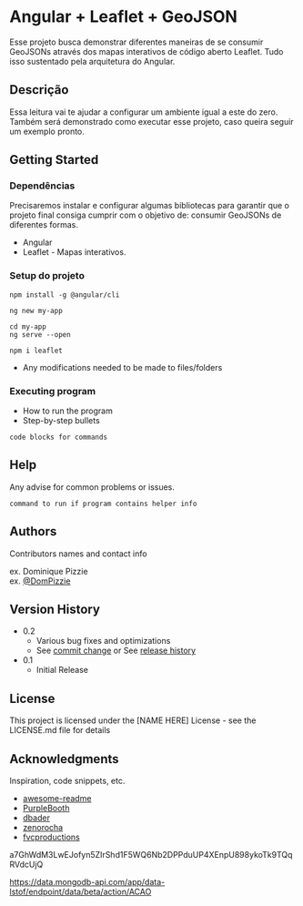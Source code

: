 
# Angular + Leaflet + GeoJSON

Esse projeto busca demonstrar diferentes maneiras de se consumir GeoJSONs através dos mapas interativos de código aberto Leaflet. Tudo isso sustentado pela arquitetura do Angular.

## Descrição

Essa leitura vai te ajudar a configurar um ambiente igual a este do zero. Também será demonstrado como executar esse projeto, caso queira seguir um exemplo pronto.
## Getting Started

### Dependências
Precisaremos instalar e configurar algumas bibliotecas para garantir que o projeto final consiga cumprir com o objetivo de: consumir GeoJSONs de diferentes formas.

* Angular
* Leaflet - Mapas interativos.

### Setup do projeto

```
npm install -g @angular/cli
```
```
ng new my-app
```
```
cd my-app
ng serve --open
```

```
npm i leaflet
```
* Any modifications needed to be made to files/folders

### Executing program

* How to run the program
* Step-by-step bullets
```
code blocks for commands
```

## Help

Any advise for common problems or issues.
```
command to run if program contains helper info
```

## Authors

Contributors names and contact info

ex. Dominique Pizzie  
ex. [@DomPizzie](https://twitter.com/dompizzie)

## Version History

* 0.2
    * Various bug fixes and optimizations
    * See [commit change]() or See [release history]()
* 0.1
    * Initial Release

## License

This project is licensed under the [NAME HERE] License - see the LICENSE.md file for details

## Acknowledgments

Inspiration, code snippets, etc.
* [awesome-readme](https://github.com/matiassingers/awesome-readme)
* [PurpleBooth](https://gist.github.com/PurpleBooth/109311bb0361f32d87a2)
* [dbader](https://github.com/dbader/readme-template)
* [zenorocha](https://gist.github.com/zenorocha/4526327)
* [fvcproductions](https://gist.github.com/fvcproductions/1bfc2d4aecb01a834b46)

a7GhWdM3LwEJofyn5ZIrShd1F5WQ6Nb2DPPduUP4XEnpU898ykoTk9TQqRVdcUjQ

https://data.mongodb-api.com/app/data-lstof/endpoint/data/beta/action/ACAO
